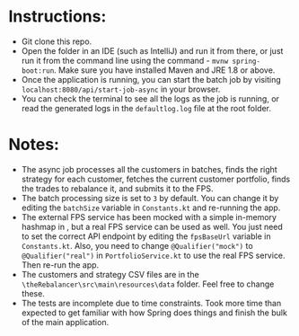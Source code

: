 # Instructions:

- Git clone this repo.
- Open the folder in an IDE (such as IntelliJ) and run it from there, or just run it from the command line using the command - `mvnw spring-boot:run`. Make sure you have installed Maven and JRE 1.8 or above.
- Once the application is running, you can start the batch job by visiting `localhost:8080/api/start-job-async` in your browser.
- You can check the terminal to see all the logs as the job is running, or read the generated logs in the `defaultlog.log` file at the root folder.

# Notes:

- The async job processes all the customers in batches, finds the right strategy for each customer, fetches the current customer portfolio, finds the trades to rebalance it, and submits it to the FPS.
- The batch processing size is set to `3` by default. You can change it by editing the `batchSize` variable in `Constants.kt` and re-running the app.
- The external FPS service has been mocked with a simple in-memory hashmap in , but a real FPS service can be used as well. You just need to set the correct API endpoint by editing the `fpsBaseUrl` variable in `Constants.kt`. Also, you need to change `@Qualifier("mock")` to `@Qualifier("real")` in `PortfolioService.kt` to use the real FPS service. Then re-run the app.
- The customers and strategy CSV files are in the `\theRebalancer\src\main\resources\data` folder. Feel free to change these.
- The tests are incomplete due to time constraints. Took more time than expected to get familiar with how Spring does things and finish the bulk of the main application.
